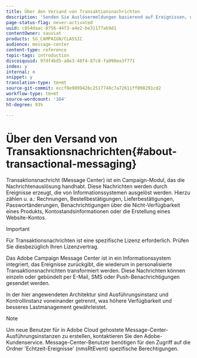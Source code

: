 ```yaml
---
title: Über den Versand von Transaktionsnachrichten
description: 'Senden Sie Auslösermeldungen basierend auf Ereignissen, die aus Informationssystemen generiert wurden. '
page-status-flag: never-activated
uuid: c854daac-8756-44f3-a4e2-be31177ab9d1
contentOwner: sauviat
products: SG_CAMPAIGN/CLASSIC
audience: message-center
content-type: reference
topic-tags: introduction
discoiquuid: 97df4bd5-a8e3-48f4-87c8-fa090ea3f771
index: y
internal: n
snippet: y
translation-type: tm+mt
source-git-commit: eccf0e9899426c2517748c7a72611ff098291cd2
workflow-type: tm+mt
source-wordcount: '164'
ht-degree: 93%

---
```



# Über den Versand von Transaktionsnachrichten{#about-transactional-messaging}

Transaktionsnachricht (Message Center) ist ein Campaign-Modul, das die Nachrichtenauslösung handhabt. Diese Nachrichten werden durch Ereignisse erzeugt, die von Informationssystemen ausgelöst werden. Hierzu zählen u. a.: Rechnungen, Bestellbestätigungen, Lieferbestätigungen, Passwortänderungen, Benachrichtigungen über die Nicht-Verfügbarkeit eines Produkts, Kontostandsinformationen oder die Erstellung eines Website-Kontos.

>[!IMPORTANT]
>
>Für Transaktionsnachrichten ist eine spezifische Lizenz erforderlich. Prüfen Sie diesbezüglich Ihren Lizenzvertrag.

Das Adobe Campaign Message Center ist in ein Informationssystem integriert, das Ereignisse zurückgibt, die wiederum in personalisierte Transaktionsnachrichten transformiert werden. Diese Nachrichten können einzeln oder gebündelt per E-Mail, SMS oder Push-Benachrichtigungen gesendet werden.

In der hier angewendeten Architektur sind Ausführungsinstanz und Kontrollinstanz voneinander getrennt, was höhere Verfügbarkeit und besseres Lastmanagement gewährleistet.

>[!NOTE]
>
>Um neue Benutzer für in Adobe Cloud gehostete Message-Center-Ausführungsinstanzen zu erstellen, kontaktieren Sie den Adobe-Kundenservice. Message-Center-Benutzer benötigen für den Zugriff auf die Ordner &#39;Echtzeit-Ereignisse&#39; (nmsRtEvent) spezifische Berechtigungen.
